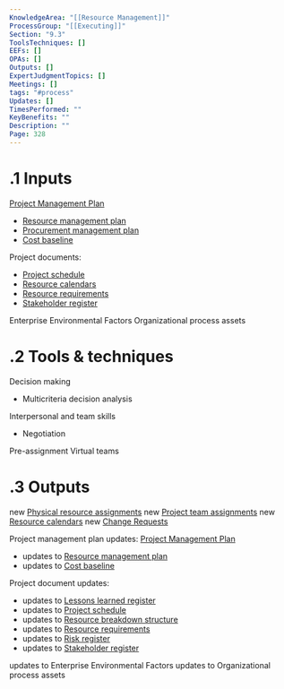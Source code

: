 ```yaml
---
KnowledgeArea: "[[Resource Management]]"
ProcessGroup: "[[Executing]]"
Section: "9.3"
ToolsTechniques: []
EEFs: []
OPAs: []
Outputs: []
ExpertJudgmentTopics: []
Meetings: []
tags: "#process"
Updates: []
TimesPerformed: ""
KeyBenefits: ""
Description: ""
Page: 328
---
```

# .1 Inputs

[Project Management Plan](Project%20Management%20Plan.md)
* [Resource management plan](Resource%20management%20plan.md)
* [Procurement management plan](Procurement%20management%20plan.md)
* [Cost baseline](Cost%20baseline.md)

Project documents:
* [Project schedule](Project%20schedule.md)
* [Resource calendars](Resource%20calendars.md)
* [Resource requirements](Resource%20requirements.md)
* [Stakeholder register](Stakeholder%20register.md)

Enterprise Environmental Factors
Organizational process assets

# .2 Tools & techniques
Decision making
* Multicriteria decision analysis

Interpersonal and team skills
* Negotiation

Pre-assignment
Virtual teams

# .3 Outputs
new [Physical resource assignments](Physical%20resource%20assignments.md)
new [Project team assignments](Project%20team%20assignments.md)
new [Resource calendars](Resource%20calendars.md)
new [Change Requests](Change%20Requests.md)

Project management plan updates: [Project Management Plan](Project%20Management%20Plan.md)
* updates to [Resource management plan](Resource%20management%20plan.md)
* updates to [Cost baseline](Cost%20baseline.md)

Project document updates:
* updates to [Lessons learned register](Lessons%20learned%20register.md)
* updates to [Project schedule](Project%20schedule.md)
* updates to [Resource breakdown structure](Resource%20breakdown%20structure.md)
* updates to [Resource requirements](Resource%20requirements.md)
* updates to [Risk register](Risk%20register.md)
* updates to [Stakeholder register](Stakeholder%20register.md)

updates to Enterprise Environmental Factors
updates to Organizational process assets

